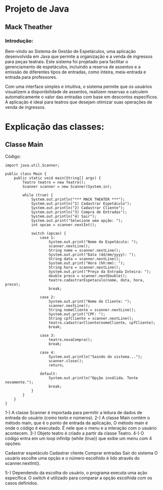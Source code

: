 <h1>Projeto de Java</h1>

<h2>Mack Theather</h2>

<h3> Introdução:</h3>
<p>Bem-vindo ao Sistema de Gestão de Espetáculos, uma aplicação desenvolvida em Java que permite a organização e a venda de ingressos para peças teatrais. Este sistema foi projetado para facilitar o gerenciamento de espetáculos, incluindo a reserva de assentos e a emissão de diferentes tipos de entradas, como inteira, meia-entrada e entrada para professores.

Com uma interface simples e intuitiva, o sistema permite que os usuários visualizem a disponibilidade de assentos, realizem reservas e calculem automaticamente o valor das entradas com base em descontos específicos. A aplicação é ideal para teatros que desejam otimizar suas operações de venda de ingressos.</p>

<h1>Explicação das classes:</h1>

<h2>Classe Main</h2>

<p>Código:</p>

```
import java.util.Scanner;

public class Main {
    public static void main(String[] args) {
        Teatro teatro = new Teatro();
        Scanner scanner = new Scanner(System.in);

        while (true) {
            System.out.println("*** MACK THEATER ***");
            System.out.println("1) Cadastrar Espetáculo");
            System.out.println("2) Cadastrar Cliente");
            System.out.println("3) Compra de Entradas");
            System.out.println("4) Sair");
            System.out.print("Selecione uma opção: ");
            int opcao = scanner.nextInt();

            switch (opcao) {
                case 1: 
                    System.out.print("Nome do Espetáculo: ");
                    scanner.nextLine(); 
                    String nome = scanner.nextLine();
                    System.out.print("Data (dd/mm/yyyy): ");
                    String data = scanner.nextLine();
                    System.out.print("Hora (hh:mm): ");
                    String hora = scanner.nextLine();
                    System.out.print("Preço da Entrada Inteira: ");
                    double preco = scanner.nextDouble();
                    teatro.cadastrarEspetaculo(nome, data, hora, preco);
                    break;

                case 2: 
                    System.out.print("Nome do Cliente: ");
                    scanner.nextLine(); 
                    String nomeCliente = scanner.nextLine();
                    System.out.print("CPF: ");
                    String cpfCliente = scanner.nextLine();
                    teatro.cadastrarCliente(nomeCliente, cpfCliente);
                    break;

                case 3: 
                    teatro.novaCompra();
                    break;

                case 4: 
                    System.out.println("Saindo do sistema...");
                    scanner.close();
                    return;

                default:
                    System.out.println("Opção inválida. Tente novamente.");
                    break;
            }
        }
    }
}
```

<p>
    1-) A classe Scanner é importada para permitir a leitura de dados de entrada do usuário (como texto e números).
    2-) A classe Main contém o método main, que é o ponto de entrada da aplicação, O método main é onde o código é executado. É nele que o menu e a interação com o usuário acontecem.
    3-) Objeto teatro é criado a partir da classe Teatro.
    4-) O código entra em um loop infinitp (while (true)) que exibe um menu com 4 opções:

Cadastrar espetáculo
Cadastrar cliente
Comprar entradas
Sair do sistema
O usuário escolhe uma opção e o número escolhido é lido através do scanner.nextInt().

5-) Dependendo da escolha do usuário, o programa executa uma ação específica. O switch é utilizado para comparar a opção escolhida com os casos definidos.
</p>
